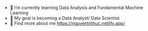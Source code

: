 - 🌱 I’m currently learning Data Analysis and Fundamental Machine Learning
- 🌱 My goal is becoming a Data Analyst/ Data Scientist
- 🌱 Find more about me https://nguyentrithuc.netlify.app/


<!---
ThucNguyen22/ThucNguyen22 is a ✨ special ✨ repository because its `README.md` (this file) appears on your GitHub profile.
You can click the Preview link to take a look at your changes.
--->
